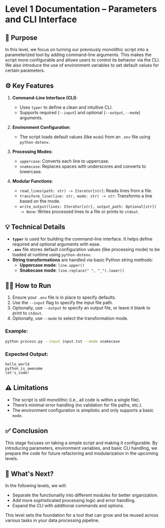 # Level 1 Documentation – Parameters and CLI Interface

## 📌 Purpose

In this level, we focus on turning our previously monolithic script into a parameterized tool by adding command-line arguments. This makes the script more configurable and allows users to control its behavior via the CLI. We also introduce the use of environment variables to set default values for certain parameters.

## ⚙️ Key Features

1. **Command-Line Interface (CLI)**:
   - Uses `typer` to define a clean and intuitive CLI.
   - Supports required (`--input`) and optional (`--output`, `--mode`) arguments.

2. **Environment Configuration**:
   - The script loads default values (like `mode`) from an `.env` file using `python-dotenv`.

3. **Processing Modes**:
   - `uppercase`: Converts each line to uppercase.
   - `snakecase`: Replaces spaces with underscores and converts to lowercase.

4. **Modular Functions**:
   - `read_lines(path: str) -> Iterator[str]`: Reads lines from a file.
   - `transform_line(line: str, mode: str) -> str`: Transforms a line based on the mode.
   - `write_output(lines: Iterator[str], output_path: Optional[str]) -> None`: Writes processed lines to a file or prints to `stdout`.

## 💡 Technical Details

- **`typer`** is used for building the command-line interface. It helps define required and optional arguments with ease.
- **`.env`** file stores default configuration values (like processing mode) to be loaded at runtime using `python-dotenv`.
- **String transformations** are handled via basic Python string methods:
  - **Uppercase mode**: `line.upper()`
  - **Snakecase mode**: `line.replace(" ", "_").lower()`

## 🧑‍💻 How to Run

1. Ensure your `.env` file is in place to specify defaults.
2. Use the `--input` flag to specify the input file path.
3. Optionally, use `--output` to specify an output file, or leave it blank to print to `stdout`.
4. Optionally, use `--mode` to select the transformation mode.

### Example:

```bash
python process.py --input input.txt --mode snakecase
```

### Expected Output:

```
hello_world
python_is_awesome
let's_code!
```

## ⚠️ Limitations

- The script is still monolithic (i.e., all code is within a single file).
- There’s minimal error handling (no validation for file paths, etc.).
- The environment configuration is simplistic and only supports a basic `mode`.

## ✅ Conclusion

This stage focuses on taking a simple script and making it configurable. By introducing parameters, environment variables, and basic CLI handling, we prepare the code for future refactoring and modularization in the upcoming levels.

## 📌 What's Next?

In the following levels, we will:
- Separate the functionality into different modules for better organization.
- Add more sophisticated processing logic and error handling.
- Expand the CLI with additional commands and options.

This level sets the foundation for a tool that can grow and be reused across various tasks in your data processing pipeline.
